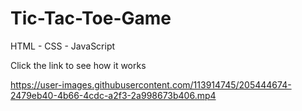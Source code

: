 # Tic-Tac-Toe-Game
 HTML - CSS - JavaScript
 
 Click the link to see how it works
 
https://user-images.githubusercontent.com/113914745/205444674-2479eb40-4b66-4cdc-a2f3-2a998673b406.mp4

